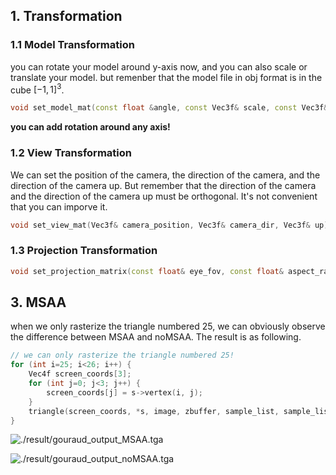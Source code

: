 ## 1. Transformation

### 1.1 Model Transformation

you can rotate your model around y-axis now, and you can also scale or translate your model. but remenber that the model file in obj format is in the cube $[-1, 1]^{3}$.

```cpp
void set_model_mat(const float &angle, const Vec3f& scale, const Vec3f& translate);
```

**you can add rotation around any axis!**

### 1.2 View Transformation

We can set the position of the camera, the direction of the camera, and the direction of the camera up. But remember that the direction of the camera and the direction of the camera up must be orthogonal. It's not convenient that you can imporve it.

```cpp
void set_view_mat(Vec3f& camera_position, Vec3f& camera_dir, Vec3f& up);
```

### 1.3 Projection Transformation

```cpp
void set_projection_matrix(const float& eye_fov, const float& aspect_ratio, const float& zNear, const float& zFar);
```

## 3. MSAA

when we only rasterize the triangle numbered 25, we can obviously observe the difference between MSAA and noMSAA. The result is as following.

```cpp
// we can only rasterize the triangle numbered 25!
for (int i=25; i<26; i++) {
    Vec4f screen_coords[3];
    for (int j=0; j<3; j++) {
        screen_coords[j] = s->vertex(i, j);
    }
    triangle(screen_coords, *s, image, zbuffer, sample_list, sample_list_color, near, far);
}
```

![./result/gouraud_output_MSAA.tga](MSAA)

![./result/gouraud_output_noMSAA.tga](noMSAA)
